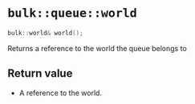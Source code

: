 # `bulk::queue::world`

```cpp
bulk::world& world();
```

Returns a reference to the world the queue belongs to

## Return value

- A reference to the world.
